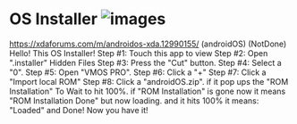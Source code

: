 # OS Installer ![images](https://github.com/user-attachments/assets/ed761295-794a-4b6e-b011-cbee724dbb7f)
https://xdaforums.com/m/androidos-xda.12990155/
(androidOS)
(NotDone)
Hello! This OS Installer!
Step #1: Touch this app to view
Step #2: Open ".installer" Hidden Files Step #3: Press the "Cut" button.
Step #4: Select a "0".
Step #5: Open "VMOS PRO".
Step #6: Click a "+"
Step #7: Click a "Import local ROM"
Step #8: Click a "androidOS.zip". if it pop ups the "ROM Installation" To Wait to hit 100%. if "ROM Installation" is gone now it means "ROM Installation Done" but now loading. and it hits 100% it means: "Loaded" and Done! Now you have it!
